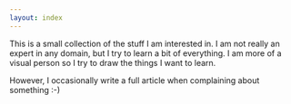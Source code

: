 ```yaml
---
layout: index
---
```


This is a small collection of the stuff I am interested in. I am not really an expert in any domain, but I try to learn a bit of everything.
I am more of a visual person so I try to draw the things I want to learn.

However, I occasionally write a full article when complaining about something :-)

